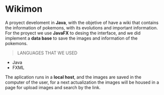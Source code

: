 # **Wikimon**

A proyect develoment in **Java**, with the objetive of have a wiki that contains the information of pokemons, with its evolutions and important information.
For the proyect we use **JavaFX** to desing the interface, and we did implement  a **data base** to save the images and information of the pokemons.

> LANGUAGES THAT WE USED
- Java
- FXML

The aplication runs in a **local host**, and the images are saved in the computer of the user, for a next actualization the images will be housed in a page for upload images and search by the link.
